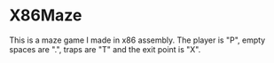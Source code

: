 # X86Maze

This is a maze game I made in x86 assembly.  The player is "P", empty spaces are ".", traps are "T" and the exit point is "X".
